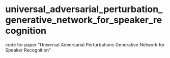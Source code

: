 # universal_adversarial_perturbation_generative_network_for_speaker_recognition
code for paper "Universal Adversarial Perturbations Generative Network for Speaker Recognition"
